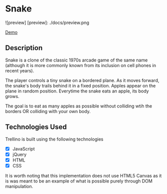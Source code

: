 # Snake

![preview]
[preview]:	./docs/preview.png

[Demo][sitelink]

[sitelink]: http://nickarora.github.io/snake/

## Description
Snake is a clone of the classic 1970s arcade game of the same name (although it is more commonly known from its inclusion on cell phones in recent years).

The player controls a tiny snake on a bordered plane.  As it moves forward, the snake's body trails behind it in a fixed position.  Apples appear on the plane in random position.  Everytime the snake eats an apple, its body grows.  

The goal is to eat as many apples as possible without colliding wtih the borders OR colliding with your own body.

## Technologies Used

Trellino is built using the following technologies
- [X] JavaScript
- [X] jQuery
- [X] HTML
- [X] CSS

It is worth noting that this implementation does not use HTML5 Canvas as it is was meant to be an example of what is possible purely through DOM manipulation.